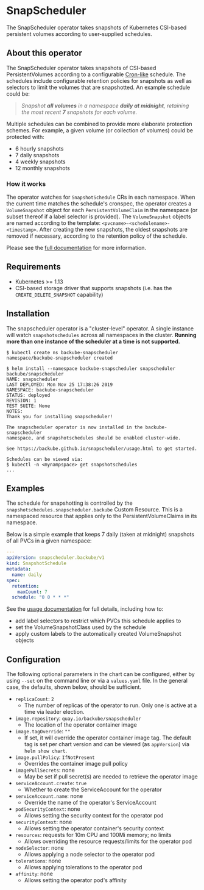 # SnapScheduler

The SnapScheduler operator takes snapshots of Kubernetes CSI-based persistent
volumes according to user-supplied schedules.

## About this operator

The SnapScheduler operator takes snapshots of CSI-based PersistentVolumes
according to a configurable
[Cron-like](https://en.wikipedia.org/wiki/Cron#Overview) schedule. The schedules
include configurable retention policies for snapshots as well as selectors to
limit the volumes that are snapshotted. An example schedule could be:

> *Snapshot **all volumes** in a namespace **daily at midnight**, retaining the
> most recent **7** snapshots for each volume.*

Multiple schedules can be combined to provide more elaborate protection schemes.
For example, a given volume (or collection of volumes) could be protected with:

- 6 hourly snapshots
- 7 daily snapshots
- 4 weekly snapshots
- 12 monthly snapshots

### How it works

The operator watches for `SnapshotSchedule` CRs in each namespace. When the
current time matches the schedule's cronspec, the operator creates a
`VolumeSnapshot` object for each `PersistentVolumeClaim` in the namespace (or
subset thereof if a label selector is provided). The `VolumeSnapshot` objects
are named according to the template: `<pvcname>-<schedulename>-<timestamp>`.
After creating the new snapshots, the oldest snapshots are removed if necessary,
according to the retention policy of the schedule.

Please see the [full documentation](https://backube.github.io/snapscheduler/)
for more information.

## Requirements

- Kubernetes >= 1.13
- CSI-based storage driver that supports snapshots (i.e. has the
  `CREATE_DELETE_SNAPSHOT` capability)

## Installation

The snapscheduler operator is a "cluster-level" operator. A single instance will
watch `snapshotschedules` across all namespaces in the cluster. **Running more
than one instance of the scheduler at a time is not supported.**

```console
$ kubectl create ns backube-snapscheduler
namespace/backube-snapscheduler created

$ helm install --namespace backube-snapscheduler snapscheduler backube/snapscheduler
NAME: snapscheduler
LAST DEPLOYED: Mon Nov 25 17:38:26 2019
NAMESPACE: backube-snapscheduler
STATUS: deployed
REVISION: 1
TEST SUITE: None
NOTES:
Thank you for installing snapscheduler!

The snapscheduler operator is now installed in the backube-snapscheduler
namespace, and snapshotschedules should be enabled cluster-wide.

See https://backube.github.io/snapscheduler/usage.html to get started.

Schedules can be viewed via:
$ kubectl -n <mynampspace> get snapshotschedules
...
```

## Examples

The schedule for snapshotting is controlled by the
`snapshotschedules.snapscheduler.backube` Custom Resource. This is a namespaced
resource that applies only to the PersistentVolumeClaims in its namespace.

Below is a simple example that keeps 7 daily (taken at midnight) snapshots of
all PVCs in a given namespace:

```yaml
---
apiVersion: snapscheduler.backube/v1
kind: SnapshotSchedule
metadata:
  name: daily
spec:
  retention:
    maxCount: 7
  schedule: "0 0 * * *"
```

See the [usage
documentation](https://backube.github.io/snapscheduler/usage.html) for full
details, including how to:

- add label selectors to restrict which PVCs this schedule applies to
- set the VolumeSnapshotClass used by the schedule
- apply custom labels to the automatically created VolumeSnapshot objects

## Configuration

The following optional parameters in the chart can be configured, either by
using `--set` on the command line or via a `values.yaml` file. In the general
case, the defaults, shown below, should be sufficient.

- `replicaCount`: `2`
  - The number of replicas of the operator to run. Only one is active at a time
    via leader election.
- `image.repository`: `quay.io/backube/snapscheduler`
  - The location of the operator container image
- `image.tagOverride`: `""`
  - If set, it will override the operator container image tag. The default tag
    is set per chart version and can be viewed (as `appVersion`) via `helm show
    chart`.
- `image.pullPolicy`: `IfNotPresent`
  - Overrides the container image pull policy
- `imagePullSecrets`: none
  - May be set if pull secret(s) are needed to retrieve the operator image
- `serviceAccount.create`: `true`
  - Whether to create the ServiceAccount for the operator
- `serviceAccount.name`: none
  - Override the name of the operator's ServiceAccount
- `podSecurityContext`: none
  - Allows setting the security context for the operator pod
- `securityContext`: none
  - Allows setting the operator container's security context
- `resources`: requests for 10m CPU and 100Mi memory; no limits
  - Allows overriding the resource requests/limits for the operator pod
- `nodeSelector`: none
  - Allows applying a node selector to the operator pod
- `tolerations`: none
  - Allows applying tolerations to the operator pod
- `affinity`: none
  - Allows setting the operator pod's affinity
